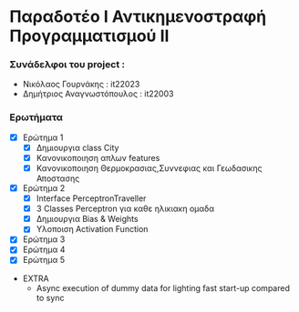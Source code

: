 # Παραδοτέο Ι Αντικημενοστραφή Προγραμματισμού ΙΙ

### Συνάδελφοι του project :
* Νικόλαος Γουρνάκης : it22023
* Δημήτριος Αναγνωστόπουλος : it22003


### Ερωτήματα
- [x] Ερώτημα 1
  - [x] Δημιουργια class City
  - [x] Κανονικοποιηση απλων features
  - [x] Κανονικοποιηση Θερμοκρασιας,Συννεφιας και Γεωδασικης Αποστασης
- [x] Ερώτημα 2
  - [x] Interface PerceptronTraveller 
  - [x] 3 Classes Perceptron για καθε ηλικιακη ομαδα
  - [x] Δημιουργια Bias & Weights
  - [x] Υλοποιση Activation Function
- [x] Ερώτημα 3
- [x] Ερώτημα 4
- [x] Ερώτημα 5
- EXTRA
  - Async execution of dummy data for lighting fast start-up compared to sync
  
